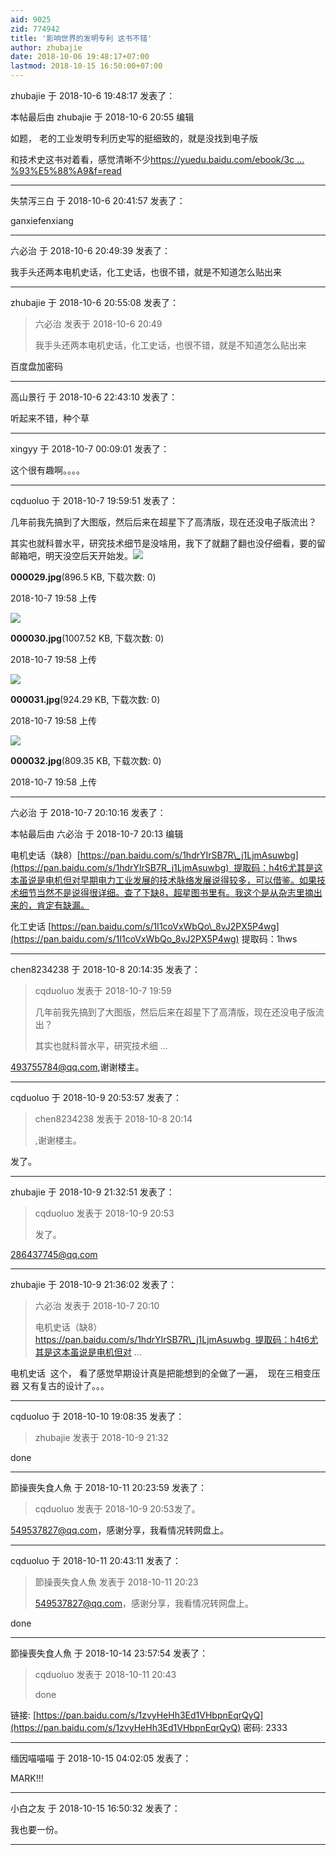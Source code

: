 ```yaml
---
aid: 9025
zid: 774942
title: '影响世界的发明专利 这书不错'
author: zhubajie
date: 2018-10-06 19:48:17+07:00
lastmod: 2018-10-15 16:50:00+07:00
---
```


zhubajie 于 2018-10-6 19:48:17 发表了：

本帖最后由 zhubajie 于 2018-10-6 20:55 编辑 

如题， 老的工业发明专利历史写的挺细致的，就是没找到电子版

和技术史这书对着看，感觉清晰不少[https://yuedu.baidu.com/ebook/3c ... %93%E5%88%A9&f=read](https://yuedu.baidu.com/ebook/3c4d61576ad97f192279168884868762caaebbc0?fr=aladdin&key=%E5%BD%B1%E5%93%8D%E4%B8%96%E7%95%8C%E7%9A%84%E5%8F%91%E6%98%8E%E4%B8%93%E5%88%A9&f=read)

---------

失禁泻三白 于 2018-10-6 20:41:57 发表了：

ganxiefenxiang

---------

六必治 于 2018-10-6 20:49:39 发表了：

我手头还两本电机史话，化工史话，也很不错，就是不知道怎么贴出来

---------

zhubajie 于 2018-10-6 20:55:08 发表了：

> 六必治 发表于 2018-10-6 20:49
> 
> 我手头还两本电机史话，化工史话，也很不错，就是不知道怎么贴出来



百度盘加密码

---------

高山景行 于 2018-10-6 22:43:10 发表了：

听起来不错，种个草

---------

xingyy 于 2018-10-7 00:09:01 发表了：

这个很有趣啊。。。。

---------

cqduoluo 于 2018-10-7 19:59:51 发表了：

几年前我先搞到了大图版，然后后来在超星下了高清版，现在还没电子版流出？

其实也就科普水平，研究技术细节是没啥用，我下了就翻了翻也没仔细看，要的留邮箱吧，明天没空后天开始发。![](https://cdn.jsdelivr.net/gh/lzjluzijie/beichao@main/img/195830dfy6xnwy6wfqxwzn.jpg)



**000029.jpg**(896.5 KB, 下载次数: 0)



2018-10-7 19:58 上传



![](https://cdn.jsdelivr.net/gh/lzjluzijie/beichao@main/img/195833e8w4wbfewhwywzrv.jpg)



**000030.jpg**(1007.52 KB, 下载次数: 0)



2018-10-7 19:58 上传



![](https://cdn.jsdelivr.net/gh/lzjluzijie/beichao@main/img/195836ddl3ea2qcwwsqff1.jpg)



**000031.jpg**(924.29 KB, 下载次数: 0)



2018-10-7 19:58 上传



![](https://cdn.jsdelivr.net/gh/lzjluzijie/beichao@main/img/195838ca88aaxb6ljr4bss.jpg)



**000032.jpg**(809.35 KB, 下载次数: 0)



2018-10-7 19:58 上传

---------

六必治 于 2018-10-7 20:10:16 发表了：

本帖最后由 六必治 于 2018-10-7 20:13 编辑 

电机史话（缺8）[https://pan.baidu.com/s/1hdrYIrSB7R\_j1LjmAsuwbg](https://pan.baidu.com/s/1hdrYIrSB7R_j1LjmAsuwbg)  提取码：h4t6尤其是这本虽说是电机但对早期电力工业发展的技术脉络发展说得较多，可以借鉴。如果技术细节当然不是说得很详细。查了下缺8，超星图书里有。我这个是从杂志里摘出来的，肯定有缺漏。

化工史话 [https://pan.baidu.com/s/1I1coVxWbQo\_8vJ2PX5P4wg](https://pan.baidu.com/s/1I1coVxWbQo_8vJ2PX5P4wg) 提取码：1hws

---------

chen8234238 于 2018-10-8 20:14:35 发表了：

> cqduoluo 发表于 2018-10-7 19:59
> 
> 几年前我先搞到了大图版，然后后来在超星下了高清版，现在还没电子版流出？
> 
> 其实也就科普水平，研究技术细 ...



[493755784@qq.com](mailto:493755784@qq.com),谢谢楼主。

---------

cqduoluo 于 2018-10-9 20:53:57 发表了：

> chen8234238 发表于 2018-10-8 20:14
> 
> ,谢谢楼主。



发了。

---------

zhubajie 于 2018-10-9 21:32:51 发表了：

> cqduoluo 发表于 2018-10-9 20:53
> 
> 发了。



[286437745@qq.com](mailto:286437745@qq.com)

---------

zhubajie 于 2018-10-9 21:36:02 发表了：

> 六必治 发表于 2018-10-7 20:10
> 
> 电机史话（缺8）https://pan.baidu.com/s/1hdrYIrSB7R\_j1LjmAsuwbg  提取码：h4t6尤其是这本虽说是电机但对 ...



电机史话  这个， 看了感觉早期设计真是把能想到的全做了一遍，  现在三相变压器 又有复古的设计了。。。

---------

cqduoluo 于 2018-10-10 19:08:35 发表了：

> zhubajie 发表于 2018-10-9 21:32



done

---------

節操喪失食人魚 于 2018-10-11 20:23:59 发表了：

> cqduoluo 发表于 2018-10-9 20:53发了。



549537827@qq.com，感谢分享，我看情况转网盘上。

---------

cqduoluo 于 2018-10-11 20:43:11 发表了：

> 節操喪失食人魚 发表于 2018-10-11 20:23
> 
> 549537827@qq.com，感谢分享，我看情况转网盘上。



done

---------

節操喪失食人魚 于 2018-10-14 23:57:54 发表了：

> cqduoluo 发表于 2018-10-11 20:43
> 
> done



链接: [https://pan.baidu.com/s/1zvyHeHh3Ed1VHbpnEqrQyQ](https://pan.baidu.com/s/1zvyHeHh3Ed1VHbpnEqrQyQ) 密码: 2333

---------

缅因喵喵喵 于 2018-10-15 04:02:05 发表了：

MARK!!!

---------

小白之友 于 2018-10-15 16:50:32 发表了：

我也要一份。

---------

